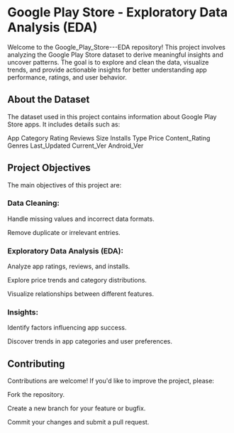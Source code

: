 # Google Play Store - Exploratory Data Analysis (EDA)

Welcome to the Google_Play_Store---EDA repository! This project involves analyzing the Google Play Store dataset to derive meaningful insights and uncover patterns.
The goal is to explore and clean the data, visualize trends, and provide actionable insights for better understanding app performance, ratings, and user behavior.

## About the Dataset

The dataset used in this project contains information about Google Play Store apps. It includes details such as:

App
Category
Rating
Reviews
Size
Installs
Type
Price
Content_Rating
Genres
Last_Updated
Current_Ver
Android_Ver

## Project Objectives

The main objectives of this project are:

### Data Cleaning:

Handle missing values and incorrect data formats.

Remove duplicate or irrelevant entries.

### Exploratory Data Analysis (EDA):

Analyze app ratings, reviews, and installs.

Explore price trends and category distributions.

Visualize relationships between different features.

### Insights:

Identify factors influencing app success.

Discover trends in app categories and user preferences.



## Contributing

Contributions are welcome! If you'd like to improve the project, please:

Fork the repository.

Create a new branch for your feature or bugfix.

Commit your changes and submit a pull request.
